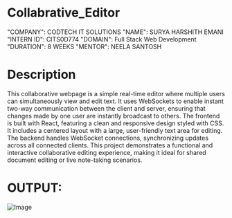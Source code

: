 # Collabrative_Editor

"COMPANY": CODTECH IT SOLUTIONS
"NAME": SURYA HARSHITH EMANI
"INTERN ID": CITS0D774
"DOMAIN": Full Stack Web Development "DURATION": 8 WEEKS
"MENTOR": NEELA SANTOSH
# Description
This collaborative webpage is a simple real-time editor where multiple users can simultaneously view and edit text. It uses WebSockets to enable instant two-way communication between the client and server, ensuring that changes made by one user are instantly broadcast to others. The frontend is built with React, featuring a clean and responsive design styled with CSS. It includes a centered layout with a large, user-friendly text area for editing. The backend handles WebSocket connections, synchronizing updates across all connected clients. This project demonstrates a functional and interactive collaborative editing experience, making it ideal for shared document editing or live note-taking scenarios.

# OUTPUT:
![Image](https://github.com/user-attachments/assets/a8c3eafe-cf22-4f7a-91b3-87a4c9dd54fe)

